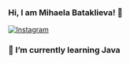 ### Hi, I am Mihaela Bataklieva! 👋
[![Instagram](https://img.shields.io/badge/-Instagram-e4405f?style=flat-square&logo=Instagram&logoColor=white)](https://instagram.com/m_bataklieva?igshid=OTk0YzhjMDVlZA==
)
### 🌱 I’m currently learning Java
<!--


